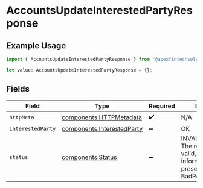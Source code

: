 # AccountsUpdateInterestedPartyResponse

## Example Usage

```typescript
import { AccountsUpdateInterestedPartyResponse } from "@apexfintechsolutions/ascend-sdk/models/operations";

let value: AccountsUpdateInterestedPartyResponse = {};
```

## Fields

| Field                                                                                                        | Type                                                                                                         | Required                                                                                                     | Description                                                                                                  |
| ------------------------------------------------------------------------------------------------------------ | ------------------------------------------------------------------------------------------------------------ | ------------------------------------------------------------------------------------------------------------ | ------------------------------------------------------------------------------------------------------------ |
| `httpMeta`                                                                                                   | [components.HTTPMetadata](../../models/components/httpmetadata.md)                                           | :heavy_check_mark:                                                                                           | N/A                                                                                                          |
| `interestedParty`                                                                                            | [components.InterestedParty](../../models/components/interestedparty.md)                                     | :heavy_minus_sign:                                                                                           | OK                                                                                                           |
| `status`                                                                                                     | [components.Status](../../models/components/status.md)                                                       | :heavy_minus_sign:                                                                                           | INVALID_ARGUMENT: The request is not valid, additional information may be present in the BadRequest details. |